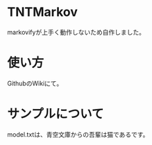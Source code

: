 # TNTMarkov
markovifyが上手く動作しないため自作しました。
# 使い方
GithubのWikiにて。
# サンプルについて
model.txtは、青空文庫からの吾輩は猫であるです。
